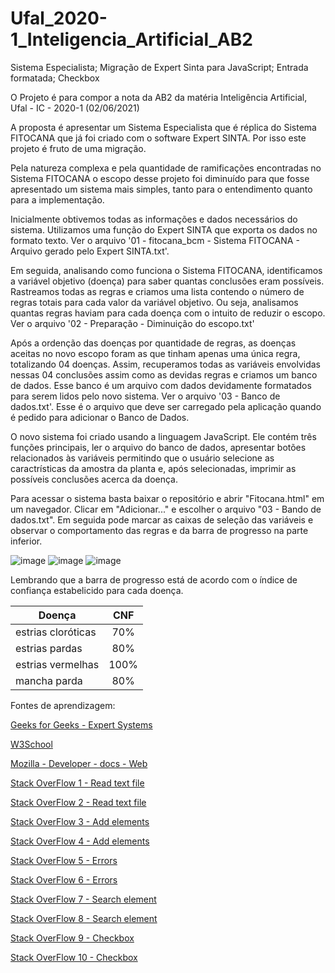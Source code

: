 # Ufal_2020-1_Inteligencia_Artificial_AB2
Sistema Especialista; Migração de Expert Sinta para JavaScript; Entrada formatada; Checkbox


O Projeto é para compor a nota da AB2 da matéria Inteligência Artificial, Ufal - IC - 2020-1 (02/06/2021)

A proposta é apresentar um Sistema Especialista que é réplica do Sistema FITOCANA que já foi criado com o software Expert SINTA. Por isso este projeto é fruto de uma migração.

Pela natureza complexa e pela quantidade de ramificações encontradas no Sistema FITOCANA o escopo desse projeto foi diminuído para que fosse apresentado um sistema mais simples, tanto para o entendimento quanto para a implementação.

Inicialmente obtivemos todas as informações e dados necessários do sistema. Utilizamos uma função do Expert SINTA que exporta os dados no formato texto. Ver o arquivo '01 - fitocana_bcm - Sistema FITOCANA - Arquivo gerado pelo Expert SINTA.txt'.

Em seguida, analisando como funciona o Sistema FITOCANA, identificamos a variável objetivo (doença) para saber quantas conclusões eram possíveis. Rastreamos todas as regras e criamos uma lista contendo o número de regras totais para cada valor da variável objetivo. Ou seja, analisamos quantas regras haviam para cada doença com o intuito de reduzir o escopo. Ver o arquivo '02 - Preparação - Diminuição do escopo.txt'

Após a ordenção das doenças por quantidade de regras, as doenças aceitas no novo escopo foram as que tinham apenas uma única regra, totalizando 04 doenças. Assim, recuperamos todas as variáveis envolvidas nessas 04 conclusões assim como as devidas regras e criamos um banco de dados. Esse banco é um arquivo com dados devidamente formatados para serem lidos pelo novo sistema. Ver o arquivo '03 - Banco de dados.txt'. Esse é o arquivo que deve ser carregado pela aplicação quando é pedido para adicionar o Banco de Dados.

O novo sistema foi criado usando a linguagem JavaScript. Ele contém três funções principais, ler o arquivo do banco de dados, apresentar botões relacionados às variáveis permitindo que o usuário selecione as caractrísticas da amostra da planta e, após selecionadas, imprimir as possíveis conclusões acerca da doença.

Para acessar o sistema basta baixar o repositório e abrir "Fitocana.html" em um navegador. Clicar em "Adicionar..." e escolher o arquivo "03 - Bando de dados.txt". Em seguida pode marcar as caixas de seleção das variáveis e observar o comportamento das regras e da barra de progresso na parte inferior.

![image](https://user-images.githubusercontent.com/32186360/120549433-fb7c4400-c3c9-11eb-9aa1-3d9c50969681.png)
![image](https://user-images.githubusercontent.com/32186360/120549584-2a92b580-c3ca-11eb-8b31-af9e2a6f6527.png)
![image](https://user-images.githubusercontent.com/32186360/120549649-3ed6b280-c3ca-11eb-89c1-f3b50af25f71.png)


Lembrando que a barra de progresso está de acordo com o índice de confiança estabelicido para cada doença.


| Doença   |      CNF      |
|----------|:-------------:|
| estrias cloróticas | 70% |
| estrias pardas | 80% |
| estrias vermelhas | 100% |
| mancha parda | 80% |

Fontes de aprendizagem:

[Geeks for Geeks - Expert Systems](https://www.geeksforgeeks.org/expert-systems/)

[W3School](https://www.w3schools.com)

[Mozilla - Developer - docs - Web](https://developer.mozilla.org/en-US/docs/Web)

[Stack OverFlow 1 - Read text file](https://stackoverflow.com/questions/14446447/how-to-read-a-local-text-file)

[Stack OverFlow 2 - Read text file](https://stackoverflow.com/questions/9196954/how-to-read-line-by-line-of-a-text-area-html-tag)

[Stack OverFlow 3 - Add elements](https://stackoverflow.com/questions/3607291/javascript-and-getelementbyid-for-multiple-elements-with-the-same-id)

[Stack OverFlow 4 - Add elements](https://stackoverflow.com/questions/32848002/how-to-use-javascript-for-loop-to-create-buttons)

[Stack OverFlow 5 - Errors](https://stackoverflow.com/questions/59625312/syntaxerror-string-literal-contains-an-unescaped-line-break)

[Stack OverFlow 6 - Errors](https://stackoverflow.com/questions/10805125/how-to-remove-all-line-breaks-from-a-string)

[Stack OverFlow 7 - Search element](https://stackoverflow.com/questions/6991494/javascript-getelementbyid-based-on-a-partial-string)

[Stack OverFlow 8 - Search element](https://stackoverflow.com/questions/49417210/how-can-i-check-a-checkbox-when-another-checkbox-is-checked-javascript)

[Stack OverFlow 9 - Checkbox](https://stackoverflow.com/questions/21372829/check-checkbox-if-another-checkbox-is-checked/21372895)

[Stack OverFlow 10 - Checkbox](https://stackoverflow.com/questions/65297683/javascript-progress-bar-updating-by-checkboxes)
